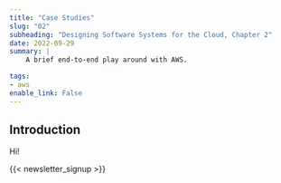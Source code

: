 ```yaml
---
title: "Case Studies"
slug: "02"
subheading: "Designing Software Systems for the Cloud, Chapter 2"
date: 2022-09-29
summary: |
    A brief end-to-end play around with AWS.

tags:
- aws
enable_link: False
---
```


## Introduction

Hi!

{{< newsletter_signup >}}
